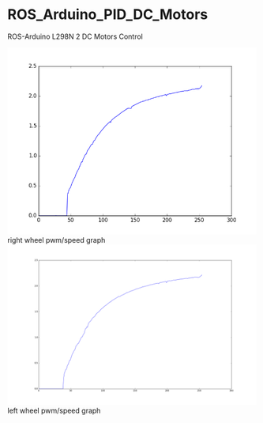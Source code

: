 # ROS_Arduino_PID_DC_Motors
ROS-Arduino L298N 2 DC Motors Control

![](https://github.com/bekirbostanci/ROS_Arduino_PID_DC_Motors/blob/ROS_Arduino_PID_Motors/docs/right.png?raw=true)
<br>right wheel pwm/speed graph 
![](https://github.com/bekirbostanci/ROS_Arduino_PID_DC_Motors/blob/ROS_Arduino_PID_Motors/docs/left.png?raw=true)
<br>left wheel pwm/speed graph
